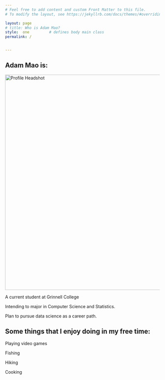 ```yaml
---
# Feel free to add content and custom Front Matter to this file.
# To modify the layout, see https://jekyllrb.com/docs/themes/#overriding-theme-defaults

layout: page
# title: Who is Adam Mao?
style:  one         # defines body main class
permalink: /


---
```


## Adam Mao is:

<img src="../images/ProfilePic.jpg" title= "Profile Picture" alt="Profile Headshot" width="700vw" height="auto">

A current student at Grinnell College 

Intending to major in Computer Science and Statistics.

Plan to pursue data science as a career path. 

## Some things that I enjoy doing in my free time:

Playing video games 

Fishing

Hiking 

Cooking 
